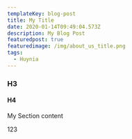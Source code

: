 ```yaml
---
templateKey: blog-post
title: My Title
date: 2020-01-14T09:49:04.573Z
description: My Blog Post
featuredpost: true
featuredimage: /img/about_us_title.png
tags:
  - Huynia
---
```

### H3

#### H4

<my-tag>My Section content</my-tag>

<p class="abc">123</p>
